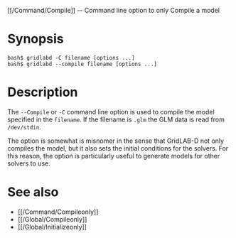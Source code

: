 [[/Command/Compile]] -- Command line option to only Compile a model

# Synopsis

~~~
bash$ gridlabd -C filename [options ...]
bash$ gridlabd --compile filename [options ...]
~~~

# Description

The `--Compile` or `-C` command line option is used to compile the model
specified in the `filename`. If the filename is `.glm` the GLM data is read
from `/dev/stdin`.

The option is somewhat is misnomer in the sense that GridLAB-D not only
compiles the model, but it also sets the initial conditions for the solvers.
For this reason, the option is particularly useful to generate models for
other solvers to use.


# See also

* [[/Command/Compileonly]]
* [[/Global/Compileonly]]
* [[/Global/Initializeonly]]